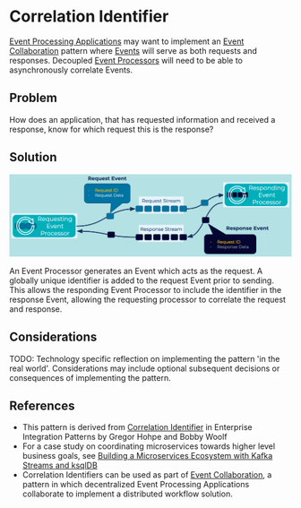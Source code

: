 # Correlation Identifier
[Event Processing Applications](../event-processing/event-processing-application.md) may want to implement an [Event Collaboration](../compositional-patterns/event-collaboration.md) pattern where [Events](../event/event.md) will serve as both requests and responses. Decoupled [Event Processors](../event-processing/event-processor.md) will need to be able to asynchronously correlate Events.

## Problem
How does an application, that has requested information and received a response, know for which request this is the response?

## Solution
![correlation-identifier](../img/correlation-identifier.png)

An Event Processor generates an Event which acts as the request. A globally unique identifier is added to the request Event prior to sending. This allows the responding Event Processor to include the identifier in the response Event, allowing the requesting processor to correlate the request and response.

## Considerations
TODO: Technology specific reflection on implementing the pattern 'in the real world'. Considerations may include optional subsequent decisions or consequences of implementing the pattern.

## References
* This pattern is derived from [Correlation Identifier](https://www.enterpriseintegrationpatterns.com/patterns/messaging/CorrelationIdentifier.html) in Enterprise Integration Patterns by Gregor Hohpe and Bobby Woolf
* For a case study on coordinating microservices towards higher level business goals, see [Building a Microservices Ecosystem with Kafka Streams and ksqlDB](https://www.confluent.io/blog/building-a-microservices-ecosystem-with-kafka-streams-and-ksql/)
* Correlation Identifiers can be used as part of [Event Collaboration](../compositional-patterns/event-collaboration.md), a pattern in which decentralized Event Processing Applications collaborate to implement a distributed workflow solution.
